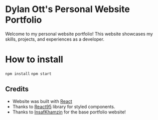 # Dylan Ott's Personal Website Portfolio

Welcome to my personal website portfolio! This website showcases my skills, projects, and experiences as a developer.

# How to install

`npm install`
`npm start`

## Credits

-   Website was built with [React](https://github.com/facebook/react)
-   Thanks to [React95](https://github.com/React95/React95) library for styled components.
-   Thanks to [InsafKhamzin](https://github.com/InsafKhamzin/portfolio) for the base portfolio website!
